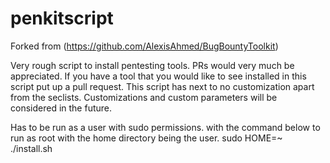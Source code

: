 # penkitscript
Forked from (https://github.com/AlexisAhmed/BugBountyToolkit)

Very rough script to install pentesting tools. PRs would very much be appreciated.
If you have a tool that you would like to see installed in this script put up a pull request. This script has next to no customization apart from the seclists.
Customizations and custom parameters will be considered in the future.

Has to be run as a user with sudo permissions. with the command below to run as root with the home directory being the user.
sudo HOME=~ ./install.sh

